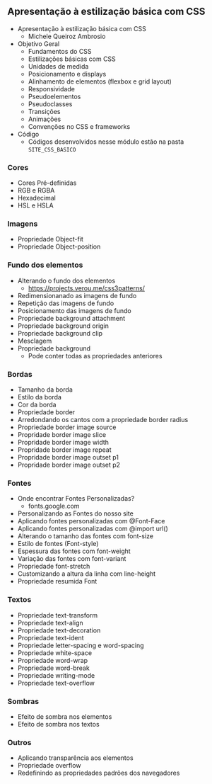 ## Apresentação à estilização básica com CSS
- Apresentação à estilização básica com CSS
  - Michele Queiroz Ambrosio
- Objetivo Geral
  - Fundamentos do CSS
  - Estilizações básicas com CSS
  - Unidades de medida
  - Posicionamento e displays
  - Alinhamento de elementos (flexbox e grid layout)
  - Responsividade
  - Pseudoelementos
  - Pseudoclasses
  - Transições
  - Animações
  - Convenções no CSS e frameworks
- Código
  - Códigos desenvolvidos nesse módulo estão na pasta `SITE_CSS_BASICO`

### Cores
- Cores Pré-definidas
- RGB e RGBA
- Hexadecimal
- HSL e HSLA

### Imagens
- Propriedade Object-fit
- Propriedade Object-position

### Fundo dos elementos
- Alterando o fundo dos elementos
  - https://projects.verou.me/css3patterns/
- Redimensionanado as imagens de fundo
- Repetição das imagens de fundo
- Posicionamento das imagens de fundo
- Propriedade background attachment
- Propriedade background origin
- Propriedade background clip
- Mesclagem
- Propriedade background
  - Pode conter todas as propriedades anteriores

### Bordas
- Tamanho da borda
- Estilo da borda
- Cor da borda
- Propriedade border
- Arredondando os cantos com a propriedade border radius
- Propriedade border image source
- Propridade border image slice
- Propridade border image width
- Propridade border image repeat
- Propridade border image outset p1
- Propridade border image outset p2

### Fontes
- Onde encontrar Fontes Personalizadas?
  - fonts.google.com
- Personalizando as Fontes do nosso site
- Aplicando fontes personalizadas com @Font-Face
- Aplicando fontes personalizadas com @import url()
- Alterando o tamanho das fontes com font-size
- Estilo de fontes (Font-style)
- Espessura das fontes com font-weight
- Variação das fontes com font-variant
- Propriedade font-stretch
- Customizando a altura da linha com line-height
- Propriedade resumida Font

### Textos
- Propriedade text-transform
- Propriedade text-align
- Propriedade text-decoration
- Propriedade text-ident
- Propriedade letter-spacing e word-spacing
- Propriedade white-space
- Propriedade word-wrap
- Propriedade word-break
- Propriedade writing-mode
- Propriedade text-overflow

### Sombras
- Efeito de sombra nos elementos
- Efeito de sombra nos textos

### Outros
- Aplicando transparência aos elementos
- Propriedade overflow
- Redefinindo as propriedades padrões dos navegadores